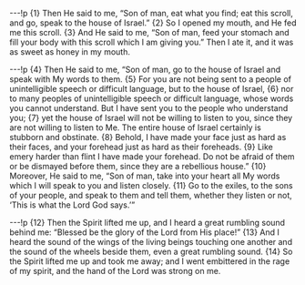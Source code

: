 ---!p
{1} Then He said to me, “Son of man, eat what you find; eat this scroll, and go, speak to the house of Israel.” {2} So I opened my mouth, and He fed me this scroll. {3} And He said to me, “Son of man, feed your stomach and fill your body with this scroll which I am giving you.” Then I ate it, and it was as sweet as honey in my mouth.

---!p
{4} Then He said to me, “Son of man, go to the house of Israel and speak with My words to them. {5} For you are not being sent to a people of unintelligible speech or difficult language, but to the house of Israel, {6} nor to many peoples of unintelligible speech or difficult language, whose words you cannot understand. But I have sent you to the people who understand you; {7} yet the house of Israel will not be willing to listen to you, since they are not willing to listen to Me. The entire house of Israel certainly is stubborn and obstinate. {8} Behold, I have made your face just as hard as their faces, and your forehead just as hard as their foreheads. {9} Like emery harder than flint I have made your forehead. Do not be afraid of them or be dismayed before them, since they are a rebellious house.” {10} Moreover, He said to me, “Son of man, take into your heart all My words which I will speak to you and listen closely. {11} Go to the exiles, to the sons of your people, and speak to them and tell them, whether they listen or not, ‘This is what the Lord God says.’”

---!p
{12} Then the Spirit lifted me up, and I heard a great rumbling sound behind me: “Blessed be the glory of the Lord from His place!” {13} And I heard the sound of the wings of the living beings touching one another and the sound of the wheels beside them, even a great rumbling sound. {14} So the Spirit lifted me up and took me away; and I went embittered in the rage of my spirit, and the hand of the Lord was strong on me.